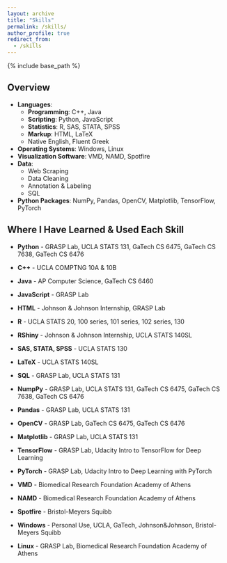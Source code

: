 ```yaml
---
layout: archive
title: "Skills"
permalink: /skills/
author_profile: true
redirect_from:
  - /skills
---
```


{% include base_path %}
  
Overview
------

* **Languages**:
  * **Programming**: C++, Java
  * **Scripting**: Python, JavaScript
  * **Statistics**: R, SAS, STATA, SPSS
  * **Markup**: HTML, LaTeX
  * Native English, Fluent Greek
* **Operating Systems**: Windows, Linux
* **Visualization Software**: VMD, NAMD, Spotfire
* **Data**:
  * Web Scraping
  * Data Cleaning
  * Annotation & Labeling
  * SQL
* **Python Packages**: NumPy, Pandas, OpenCV, Matplotlib, TensorFlow, PyTorch

  
Where I Have Learned & Used Each Skill
------

* **Python** - GRASP Lab, UCLA STATS 131, GaTech CS 6475, GaTech CS 7638, GaTech CS 6476
* **C++** - UCLA COMPTNG 10A & 10B
* **Java** - AP Computer Science, GaTech CS 6460
* **JavaScript** - GRASP Lab
* **HTML** - Johnson & Johnson Internship, GRASP Lab
* **R** - UCLA STATS 20, 100 series, 101 series, 102 series, 130
* **RShiny** - Johnson & Johnson Internship, UCLA STATS 140SL
* **SAS, STATA, SPSS** - UCLA STATS 130
* **LaTeX** - UCLA STATS 140SL
* **SQL** - GRASP Lab, UCLA STATS 131

* **NumpPy** - GRASP Lab, UCLA STATS 131, GaTech CS 6475, GaTech CS 7638, GaTech CS 6476
* **Pandas** - GRASP Lab, UCLA STATS 131
* **OpenCV** - GRASP Lab, GaTech CS 6475, GaTech CS 6476
* **Matplotlib** - GRASP Lab, UCLA STATS 131
* **TensorFlow** - GRASP Lab, Udacity Intro to TensorFlow for Deep Learning
* **PyTorch** - GRASP Lab, Udacity Intro to Deep Learning with PyTorch

* **VMD** - Biomedical Research Foundation Academy of Athens
* **NAMD** - Biomedical Research Foundation Academy of Athens
* **Spotfire** - Bristol-Meyers Squibb

* **Windows** - Personal Use, UCLA, GaTech, Johnson&Johnson, Bristol-Meyers Squibb
* **Linux** - GRASP Lab, Biomedical Research Foundation Academy of Athens
